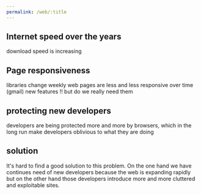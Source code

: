 ```yaml
---
permalink: /web/:title
---
```


## Internet speed over the years

download speed is increasing

## Page responsiveness

libraries change weekly
web pages are less and less responsive over time (gmail)
new features !! but do we really need them

## protecting new developers

developers are being protected more and more by browsers, which in the long run make developers oblivious to what they are doing

## solution

It's hard to find a good solution to this problem.
On the one hand we have continues need of new developers because the web is expanding rapidly
but on the other hand those developers introduce more and more cluttered and exploitable sites.